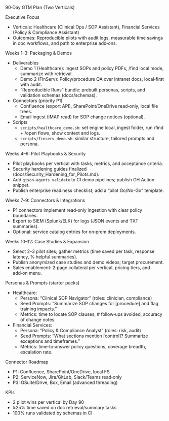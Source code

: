 90‑Day GTM Plan (Two Verticals)

Executive Focus
- Verticals: Healthcare (Clinical Ops / SOP Assistant), Financial Services (Policy & Compliance Assistant)
- Outcomes: Reproducible pilots with audit logs, measurable time savings in doc workflows, and path to enterprise add‑ons.

Weeks 1–3: Packaging & Demos
- Deliverables
  - Demo 1 (Healthcare): Ingest SOPs and policy PDFs, /find local mode, summarize with retrieval.
  - Demo 2 (FinServ): Policy/procedure QA over intranet docs, local‑first with audit.
  - “Reproducible Runs” bundle: prebuilt personas, scripts, and validation schemas (docs/schemas).
- Connectors (priority P1)
  - Confluence (export API), SharePoint/OneDrive read‑only, local file trees.
  - Email ingest (IMAP read) for SOP change notices (optional).
- Scripts
  - `scripts/healthcare_demo.sh`: set engine local, ingest folder, run /find + /open flows, show context and logs.
  - `scripts/finserv_demo.sh`: similar structure, tailored prompts and persona.

Weeks 4–6: Pilot Playbooks & Security
- Pilot playbooks per vertical with tasks, metrics, and acceptance criteria.
- Security hardening guides finalized (docs/Security_Hardening_for_Pilots.md).
- Add `qjson-agents validate` to CI demo pipelines; publish GH Action snippet.
- Publish enterprise readiness checklist; add a “pilot Go/No-Go” template.

Weeks 7–9: Connectors & Integrations
- P1 connectors implement read‑only ingestion with clear policy boundaries.
- Export to SIEM (Splunk/ELK) for logs (JSON events and TXT summaries).
- Optional: service catalog entries for on‑prem deployments.

Weeks 10–12: Case Studies & Expansion
- Select 2–3 pilot sites; gather metrics (time saved per task, response latency, % helpful summaries).
- Publish anonymized case studies and demo videos; target procurement.
- Sales enablement: 2‑page collateral per vertical, pricing tiers, and add‑on menu.

Personas & Prompts (starter packs)
- Healthcare:
  - Persona: “Clinical SOP Navigator” (roles: clinician, compliance)
  - Seed Prompts: “Summarize SOP changes for [procedure] and flag training impacts.”
  - Metrics: time to locate SOP clauses, # follow‑ups avoided, accuracy of change notes.
- Financial Services:
  - Persona: “Policy & Compliance Analyst” (roles: risk, audit)
  - Seed Prompts: “What sections mention [control]? Summarize exceptions and timeframes.”
  - Metrics: time‑to‑answer policy questions, coverage breadth, escalation rate.

Connector Roadmap
- P1: Confluence, SharePoint/OneDrive, local FS
- P2: ServiceNow, Jira/GitLab, Slack/Teams read‑only
- P3: GSuite/Drive, Box, Email (advanced threading)

KPIs
- 2 pilot wins per vertical by Day 90
- ≥25% time saved on doc retrieval/summary tasks
- 100% runs validated by schemas in CI
